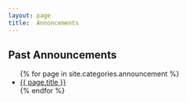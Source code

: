 ```yaml
---
layout: page
title:  Annoncements
---
```


## Past Announcements

<ul>
{% for page in site.categories.announcement %}
  <li><a href="{{ page.url | prepend: site.baseurl }}">{{ page.title }}</a></li>
{% endfor %}
</ul>
